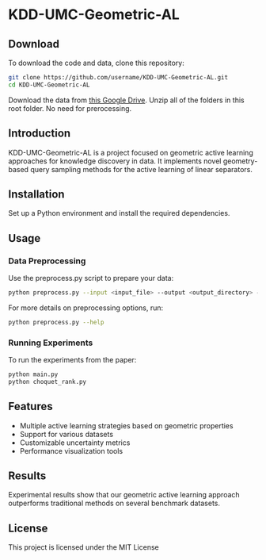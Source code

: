 # KDD-UMC-Geometric-AL

## Download
To download the code and data, clone this repository:

```bash
git clone https://github.com/username/KDD-UMC-Geometric-AL.git
cd KDD-UMC-Geometric-AL
```

Download the data from [this Google Drive](https://drive.google.com/drive/folders/132GJjjRn1ypJYsFCil8GY51zZHWUU8Ji?usp=drive_link). Unzip all of the folders in this root folder. No need for prerocessing.

## Introduction
KDD-UMC-Geometric-AL is a project focused on geometric active learning approaches for knowledge discovery in data. It implements novel geometry-based query sampling methods for the active learning of linear separators.

## Installation
Set up a Python environment and install the required dependencies.

## Usage
### Data Preprocessing
Use the preprocess.py script to prepare your data:

```bash
python preprocess.py --input <input_file> --output <output_directory> --normalize --fillna mean
```

For more details on preprocessing options, run:
```bash
python preprocess.py --help
```

### Running Experiments
To run the experiments from the paper:

```bash
python main.py
python choquet_rank.py
```


## Features
- Multiple active learning strategies based on geometric properties
- Support for various datasets
- Customizable uncertainty metrics
- Performance visualization tools

## Results
Experimental results show that our geometric active learning approach outperforms traditional methods on several benchmark datasets.


## License
This project is licensed under the MIT License
